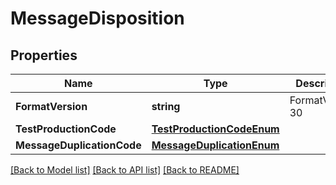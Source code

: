 # MessageDisposition

## Properties
Name | Type | Description | Notes
------------ | ------------- | ------------- | -------------
**FormatVersion** | **string** | FormatVersion 30  | [optional] 
**TestProductionCode** | [**TestProductionCodeEnum**](TestProductionCodeEnum.md) |  | [optional] 
**MessageDuplicationCode** | [**MessageDuplicationEnum**](MessageDuplicationEnum.md) |  | [optional] 

[[Back to Model list]](../README.md#documentation-for-models) [[Back to API list]](../README.md#documentation-for-api-endpoints) [[Back to README]](../README.md)


